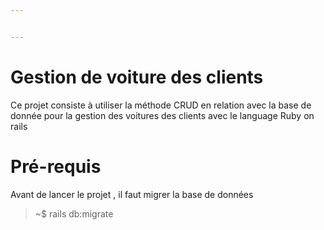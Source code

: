 ```yaml
---


---
```


<h1 id="gestion-de-voiture-des-clients">Gestion de voiture des clients</h1>
<p>Ce projet consiste à  utiliser la méthode CRUD en relation avec la base de donnée pour la gestion des voitures des clients avec le language Ruby on rails</p>
<h1 id="pré-requis">Pré-requis</h1>
<p>Avant de lancer le projet , il faut migrer la base de données</p>
<blockquote>
<p>~$ rails db:migrate</p>
</blockquote>

